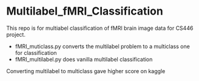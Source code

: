 # Multilabel_fMRI_Classification
This repo is for multiabel classification of fMRI brain image data for CS446 project.

- fMRI_muticlass.py converts the multilabel problem to a multiclass one for classification
- fMRI_multilabel.py does vanilla multilabel classification

Converting multilabel to multiclass gave higher score on kaggle
